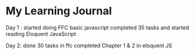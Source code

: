 # My Learning Journal 

Day 1 : 
started doing FFC basic javascript completed 35 tasks 
and started reading Eloquent JavaScript 

Day 2:
done 30 tasks in ffc
completed Chapter 1 & 2 in eloquent JS
